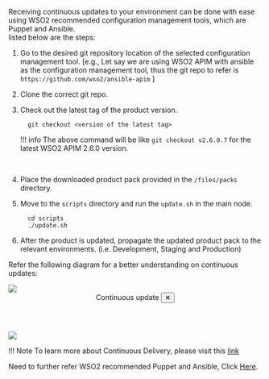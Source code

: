 
Receiving continuous updates to your environment can be done with ease using WSO2 recommended configuration management tools, which are Puppet and Ansible.<br>
listed below are the steps:

1. Go to the desired git repository location of the selected configuration management tool.
   [e.g., Let say we are using WSO2 APIM with ansible as the configuration management tool, thus the git repo to refer is `https://github.com/wso2/ansible-apim` ]
2. Clone the correct git repo.
3. Check out the latest tag of the product version.
   
      
         git checkout <version of the latest tag>
      

    !!! info
        The above command will be like ``git checkout v2.6.0.7`` for the latest WSO2 APIM 2.6.0 version.
<br>

4. Place the downloaded product pack provided in the `/files/packs` directory.<br>

5. Move to the `scripts` directory and run the `update.sh` in the main node.


         cd scripts
         ./update.sh
      

   
6.  After the product is updated, propagate the updated product pack to the relevant environments. (i.e. Development, Staging and Production)

  Refer the following diagram for a better understanding on continuous updates:

<a class="open-modal" data-open="modal1">
    <img src="../../assets/img/updates/continous-update.png">
</a>

<div class="modal" id="modal1" data-animation="">
    <div class="modal-dialog">
        <header class="modal-header">
            Continuous update <button class="close-modal" aria-label="close modal" data-close>✕</button>
        </header>
        <section class="modal-content">
             <img src="../../assets/img/updates/continous-update.png" style="max-width: 1200px">
        </section>
    </div>
</div>

!!! Note
    To learn more about Continuous Delivery, please visit this [link](https://github.com/wso2/ansible-apim/blob/master/scripts/update_README.md)

Need to further refer WSO2 recommended Puppet and Ansible, Click [Here](../faq/#what-are-the-recommended-configuration-management-tools-to-deploy-configurations-to-client-nodes).
